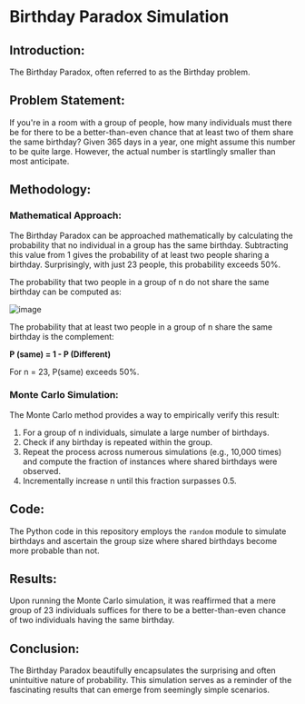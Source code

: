 # Birthday Paradox Simulation

## Introduction:
The Birthday Paradox, often referred to as the Birthday problem.

## Problem Statement:
If you're in a room with a group of people, how many individuals must there be for there to be a better-than-even chance that at least two of them share the same birthday? Given 365 days in a year, one might assume this number to be quite large. However, the actual number is startlingly smaller than most anticipate.

## Methodology:

### Mathematical Approach:
The Birthday Paradox can be approached mathematically by calculating the probability that no individual in a group has the same birthday. Subtracting this value from 1 gives the probability of at least two people sharing a birthday. Surprisingly, with just 23 people, this probability exceeds 50%.

The probability that two people in a group of n do not share the same birthday can be computed as:

![image](https://github.com/andrewchan868/Math-with-monte-carlo/assets/66477660/a33d7ef1-8afc-418c-877c-af6bb1b23a8f)


The probability that at least two people in a group of n share the same birthday is the complement:

**P (same) = 1 - P (Different)**

For n = 23, P(same) exceeds 50%.


### Monte Carlo Simulation:
The Monte Carlo method provides a way to empirically verify this result:
1. For a group of n individuals, simulate a large number of birthdays.
2. Check if any birthday is repeated within the group.
3. Repeat the process across numerous simulations (e.g., 10,000 times) and compute the fraction of instances where shared birthdays were observed.
4. Incrementally increase n until this fraction surpasses 0.5.

## Code:
The Python code in this repository employs the `random` module to simulate birthdays and ascertain the group size where shared birthdays become more probable than not.

## Results:
Upon running the Monte Carlo simulation, it was reaffirmed that a mere group of 23 individuals suffices for there to be a better-than-even chance of two individuals having the same birthday.

## Conclusion:
The Birthday Paradox beautifully encapsulates the surprising and often unintuitive nature of probability. This simulation serves as a reminder of the fascinating results that can emerge from seemingly simple scenarios.
